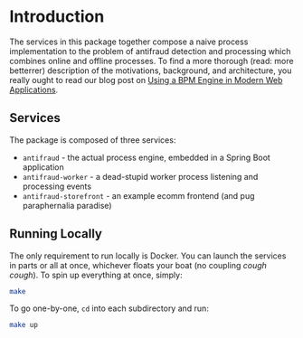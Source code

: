 # Introduction
The services in this package together compose a naive process implementation to the problem of antifraud detection and processing 
which combines online and offline processes. To find a more thorough (read: more betterrer) description of the motivations, background, and architecture, 
you really ought to read our blog post on [Using a BPM Engine in Modern Web Applications](https://labs.meanpug.com).

## Services
The package is composed of three services:

* `antifraud` - the actual process engine, embedded in a Spring Boot application
* `antifraud-worker` - a dead-stupid worker process listening and processing events
* `antifraud-storefront` - an example ecomm frontend (and pug paraphernalia paradise)

## Running Locally
The only requirement to run locally is Docker. You can launch the services in parts or all at once, whichever floats your 
boat (no coupling *cough cough*). To spin up everything at once, simply:

```bash
make
```

To go one-by-one, `cd` into each subdirectory and run:

```bash
make up
```
